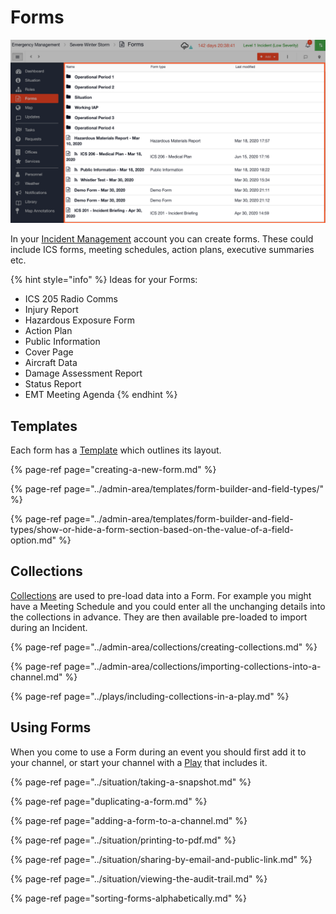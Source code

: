 # Forms

![](../../.gitbook/assets/forms.png)

In your [Incident Management](../getting-started.md) account you can create forms. These could include ICS forms, meeting schedules, action plans, executive summaries etc.   


{% hint style="info" %}
Ideas for your Forms:

* ICS 205 Radio Comms
* Injury Report
* Hazardous Exposure Form
* Action Plan
* Public Information
* Cover Page
* Aircraft Data
* Damage Assessment Report
* Status Report
* EMT Meeting Agenda
{% endhint %}

## Templates

Each form has a [Template](../admin-area/templates/) which outlines its layout.

{% page-ref page="creating-a-new-form.md" %}

{% page-ref page="../admin-area/templates/form-builder-and-field-types/" %}

{% page-ref page="../admin-area/templates/form-builder-and-field-types/show-or-hide-a-form-section-based-on-the-value-of-a-field-option.md" %}

## Collections

[Collections](../admin-area/collections/) are used to pre-load data into a Form. For example you might have a Meeting Schedule and you could enter all the unchanging details into the collections in advance. They are then available pre-loaded to import during an Incident.  


{% page-ref page="../admin-area/collections/creating-collections.md" %}

{% page-ref page="../admin-area/collections/importing-collections-into-a-channel.md" %}

{% page-ref page="../plays/including-collections-in-a-play.md" %}

## Using Forms

When you come to use a Form during an event you should first add it to your channel, or start your channel with a [Play](../plays/) that includes it.

{% page-ref page="../situation/taking-a-snapshot.md" %}

{% page-ref page="duplicating-a-form.md" %}

{% page-ref page="adding-a-form-to-a-channel.md" %}

{% page-ref page="../situation/printing-to-pdf.md" %}

{% page-ref page="../situation/sharing-by-email-and-public-link.md" %}

{% page-ref page="../situation/viewing-the-audit-trail.md" %}

{% page-ref page="sorting-forms-alphabetically.md" %}



